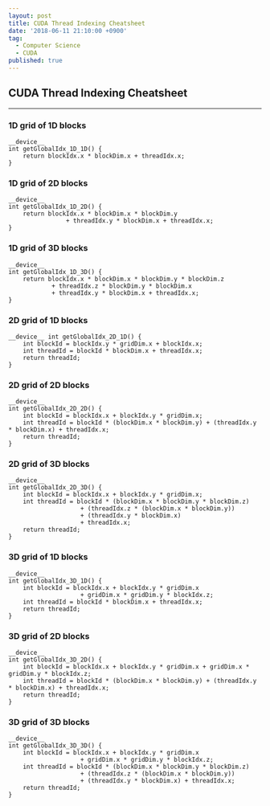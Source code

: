 ```yaml
---
layout: post
title: CUDA Thread Indexing Cheatsheet
date: '2018-06-11 21:10:00 +0900'
tag:
  - Computer Science
  - CUDA
published: true
---
```


## CUDA Thread Indexing Cheatsheet

---


### 1D grid of 1D blocks

```
__device__
int getGlobalIdx_1D_1D() {
	return blockIdx.x * blockDim.x + threadIdx.x;
}
```


### 1D grid of 2D blocks

```
__device__
int getGlobalIdx_1D_2D() {
	return blockIdx.x * blockDim.x * blockDim.y 
    			+ threadIdx.y * blockDim.x + threadIdx.x;
}

```

### 1D grid of 3D blocks

```
__device__
int getGlobalIdx_1D_3D() {
	return blockIdx.x * blockDim.x * blockDim.y * blockDim.z 
    		+ threadIdx.z * blockDim.y * blockDim.x
			+ threadIdx.y * blockDim.x + threadIdx.x;
}
```

### 2D grid of 1D blocks

```
__device__ int getGlobalIdx_2D_1D() {
	int blockId = blockIdx.y * gridDim.x + blockIdx.x;
    int threadId = blockId * blockDim.x + threadIdx.x;
    return threadId;
}
```


### 2D grid of 2D blocks

```
__device__
int getGlobalIdx_2D_2D() {
	int blockId = blockIdx.x + blockIdx.y * gridDim.x; 
	int threadId = blockId * (blockDim.x * blockDim.y) + (threadIdx.y * blockDim.x) + threadIdx.x;
	return threadId;
}
```

### 2D grid of 3D blocks

```
__device__
int getGlobalIdx_2D_3D() {
	int blockId = blockIdx.x + blockIdx.y * gridDim.x;
	int threadId = blockId * (blockDim.x * blockDim.y * blockDim.z) 
    				+ (threadIdx.z * (blockDim.x * blockDim.y))
                    + (threadIdx.y * blockDim.x)
                    + threadIdx.x;
	return threadId;
}
```

### 3D grid of 1D blocks

```
__device__
int getGlobalIdx_3D_1D() {
	int blockId = blockIdx.x + blockIdx.y * gridDim.x
    				+ gridDim.x * gridDim.y * blockIdx.z;
	int threadId = blockId * blockDim.x + threadIdx.x; 
	return threadId;
}
```

### 3D grid of 2D blocks

```
__device__
int getGlobalIdx_3D_2D() {
	int blockId = blockIdx.x + blockIdx.y * gridDim.x + gridDim.x * gridDim.y * blockIdx.z;
	int threadId = blockId * (blockDim.x * blockDim.y) + (threadIdx.y * blockDim.x) + threadIdx.x;
	return threadId;
}
```
 
### 3D grid of 3D blocks

```
__device__
int getGlobalIdx_3D_3D() {
	int blockId = blockIdx.x + blockIdx.y * gridDim.x
    				+ gridDim.x * gridDim.y * blockIdx.z;
	int threadId = blockId * (blockDim.x * blockDim.y * blockDim.z)
    				+ (threadIdx.z * (blockDim.x * blockDim.y))
				    + (threadIdx.y * blockDim.x) + threadIdx.x;
	return threadId;
}
```
